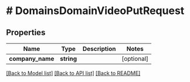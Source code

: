 # # DomainsDomainVideoPutRequest

## Properties

Name | Type | Description | Notes
------------ | ------------- | ------------- | -------------
**company_name** | **string** |  | [optional]

[[Back to Model list]](../../README.md#models) [[Back to API list]](../../README.md#endpoints) [[Back to README]](../../README.md)

